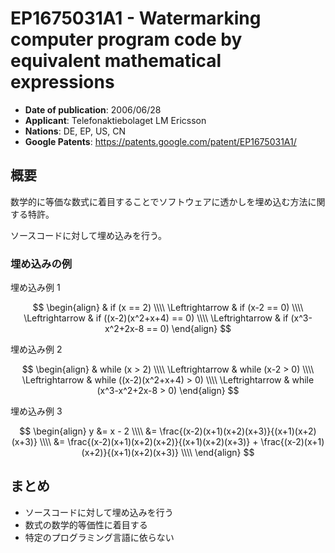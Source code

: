 # EP1675031A1 - Watermarking computer program code by equivalent mathematical expressions

- **Date of publication**: 2006/06/28
- **Applicant**: Telefonaktiebolaget LM Ericsson
- **Nations**: DE, EP, US, CN
- **Google Patents**: https://patents.google.com/patent/EP1675031A1/

## 概要

数学的に等価な数式に着目することでソフトウェアに透かしを埋め込む方法に関する特許。

ソースコードに対して埋め込みを行う。

### 埋め込みの例

埋め込み例 1

$$
\begin{align}
& if (x == 2) \\\\
\Leftrightarrow
& if (x-2 == 0) \\\\
\Leftrightarrow
& if ((x-2)(x^2+x+4) == 0) \\\\
\Leftrightarrow
& if (x^3-x^2+2x-8 == 0)
\end{align}
$$

埋め込み例 2

$$
\begin{align}
& while (x > 2) \\\\
\Leftrightarrow
& while (x-2 > 0) \\\\
\Leftrightarrow
& while ((x-2)(x^2+x+4) > 0) \\\\
\Leftrightarrow
& while (x^3-x^2+2x-8 > 0)
\end{align}
$$

埋め込み例 3

$$
\begin{align}
y &= x - 2 \\\\
  &= \frac{(x-2)(x+1)(x+2)(x+3)}{(x+1)(x+2)(x+3)} \\\\
  &= \frac{(x-2)(x+1)(x+2)(x+2)}{(x+1)(x+2)(x+3)} + \frac{(x-2)(x+1)(x+2)}{(x+1)(x+2)(x+3)} \\\\
\end{align}
$$

## まとめ

- ソースコードに対して埋め込みを行う
- 数式の数学的等価性に着目する
- 特定のプログラミング言語に依らない
